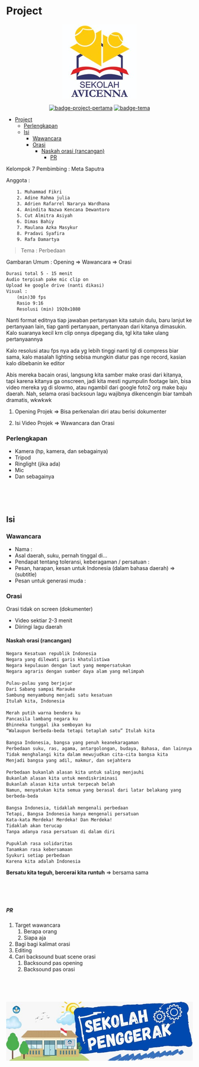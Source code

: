 # Project

<div align="center">
  <p>
    <a href="#"><img src="img/logo-avicena.jpeg" alt="Logo Avicena"></a>
  </p>
  <p>
    <a href="#"><img src="https://img.shields.io/badge/project-kedua-lime?style=for-the-badge" alt="badge-project-pertama"></a>
    <a href="#"><img src="https://img.shields.io/badge/bhineka_tunggal_ika-lightgrey?style=for-the-badge" alt="badge-tema"></a>
  </p>
</div>

- [Project](#project)
    - [Perlengkapan](#perlengkapan)
  - [Isi](#isi)
    - [Wawancara](#wawancara)
    - [Orasi](#orasi)
      - [Naskah orasi (rancangan)](#naskah-orasi-rancangan)
        - [PR](#pr)


Kelompok 7
Pembimbing : Meta Saputra

Anggota :
```
    1. Muhammad Fikri
    2. Adine Rahma julia
    3. Adrien Rafarrel Nararya Wardhana
    4. Anindita Nazwa Kencana Dewantoro
    5. Cut Almitra Asiyah
    6. Dimas Bahiy
    7. Maulana Azka Masykur
    8. Pradavi Syafira
    9. Rafa Damartya
```

> Tema : Perbedaan

Gambaran Umum : Opening => Wawancara => Orasi 

```
Durasi total 5 - 15 menit
Audio terpisah pake mic clip on
Upload ke google drive (nanti dikasi)
Visual :
    (min)30 fps
    Rasio 9:16
    Resolusi (min) 1920x1080
```

Nanti format editnya tiap jawaban pertanyaan kita satuin dulu, baru lanjut ke pertanyaan lain, tiap ganti pertanyaan, pertanyaan dari kitanya dimasukin. Kalo suaranya kecil krn clip onnya dipegang dia, tgl kita take ulang pertanyaannya

Kalo resolusi atau fps nya ada yg lebih tinggi nanti tgl di compress biar sama, kalo masalah lighting sebisa mungkin diatur pas nge record, kasian kalo dibebanin ke editor

Abis mereka bacain orasi, langsung kita samber make orasi dari kitanya, tapi karena kitanya ga onscreen, jadi kita mesti ngumpulin footage lain, bisa video mereka yg di slowmo, atau ngambil dari google foto2 org make baju daerah.
Nah, selama orasi backsoun lagu wajibnya dikencengin biar tambah dramatis, wkwkwk



1. Opening Projek => Bisa perkenalan diri atau berisi dokumenter

2. Isi Video Projek => Wawancara dan Orasi

### Perlengkapan

+ Kamera (hp, kamera, dan sebagainya)
+ Tripod
+ Ringlight (jika ada)
+ Mic
+ Dan sebagainya

<br><br><br>
## Isi
### Wawancara

+ Nama : 
+ Asal daerah, suku, pernah tinggal di...
+ Pendapat tentang toleransi, keberagaman / persatuan :
+ Pesan, harapan, kesan untuk Indonesia (dalam bahasa daerah) => (subtitle)
+ Pesan untuk generasi muda : 

### Orasi 

Orasi tidak on screen (dokumenter)

+ Video sektiar 2-3 menit
+ Diiringi lagu daerah

#### Naskah orasi (rancangan)

```
Negara Kesatuan republik Indonesia
Negara yang dilewati garis khatulistiwa
Negara kepulauan dengan laut yang mempersatukan
Negara agraris dengan sumber daya alam yang melimpah

Pulau-pulau yang berjajar 
Dari Sabang sampai Marauke
Sambung menyambung menjadi satu kesatuan
Itulah kita, Indonesia

Merah putih warna bendera ku
Pancasila lambang negara ku
Bhinneka tunggal ika semboyan ku
“Walaupun berbeda-beda tetapi tetaplah satu” Itulah kita

Bangsa Indonesia, bangsa yang penuh keanekaragaman
Perbedaan suku, ras, agama, antargolongan, budaya, Bahasa, dan lainnya
Tidak menghalangi kita dalam mewujudkan cita-cita bangsa kita
Menjadi bangsa yang adil, makmur, dan sejahtera

Perbedaan bukanlah alasan kita untuk saling menjauhi
Bukanlah alasan kita untuk mendiskriminasi
Bukanlah alasan kita untuk terpecah belah
Namun, menyatukan kita semua yang berasal dari latar belakang yang berbeda-beda

Bangsa Indonesia, tidaklah mengenali perbedaan
Tetapi, Bangsa Indonesia hanya mengenali persatuan
Kata-kata Merdeka! Merdeka! Dan Merdeka!
Tidaklah akan terucap
Tanpa adanya rasa persatuan di dalam diri

Pupuklah rasa solidaritas
Tanamkan rasa kebersamaan
Syukuri setiap perbedaan
Karena kita adalah Indonesia
```

**Bersatu kita teguh, bercerai kita runtuh** => bersama sama

<br><br><br>

##### PR

1. Target wawancara 
   1. Berapa orang
   2. Siapa aja
2. Bagi bagi kalimat orasi
3. Editing
4. Cari backsound buat scene orasi
   1. Backsound pas opening
   2. Backsound pas orasi



<br><br><br>

<div align="center">
    <img src="img/logo-sekolah-penggerak.jpeg">
</div>

